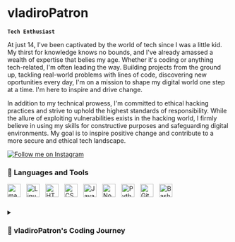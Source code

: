 # vladiroPatron

**`Tech Enthusiast`**

At just 14, I've been captivated by the world of tech since I was a little kid. My thirst for knowledge knows no bounds, and I've already amassed a wealth of expertise that belies my age. Whether it's coding or anything tech-related, I'm often leading the way. Building projects from the ground up, tackling real-world problems with lines of code, discovering new oportunities  every day, I'm on a mission to shape my digital world one step at a time. I'm here to inspire and drive change.

In addition to my technical prowess, I'm committed to ethical hacking practices and strive to uphold the highest standards of responsibility. While the allure of exploiting vulnerabilities exists in the hacking world, I firmly believe in using my skills for constructive purposes and safeguarding digital environments. My goal is to inspire positive change and contribute to a more secure and ethical tech landscape.

[![Follow me on Instagram](https://custom-icon-badges.demolab.com/badge/-Instagram-ea4aaa?style=for-the-badge&logo=heart&logoColor=white)](https://instagram.com/vladirocox "Follow me on Instagram")

### 🧰 Languages and Tools

<img align="left" alt="macOS" width="30px" style="padding-right:10px;" src="https://cdn-icons-png.flaticon.com/512/2/2235.png" />
<img align="left" alt="Linux" width="30px" style="padding-right:10px;" src="https://cdn.jsdelivr.net/gh/devicons/devicon/icons/linux/linux-original.svg" />
<img align="left" alt="HTML" width="30px" style="padding-right:10px;" src="https://cdn.jsdelivr.net/gh/devicons/devicon/icons/html5/html5-plain.svg" />
<img align="left" alt="CSS" width="30px" style="padding-right:10px;" src="https://cdn.jsdelivr.net/gh/devicons/devicon/icons/css3/css3-plain.svg" />
<img align="left" alt="JavaScript" width="30px" style="padding-right:10px;" src="https://cdn.jsdelivr.net/gh/devicons/devicon/icons/javascript/javascript-plain.svg" />
<img align="left" alt="NodeJS" width="30px" style="padding-right:10px;" src="https://cdn.jsdelivr.net/gh/devicons/devicon/icons/nodejs/nodejs-original.svg" />
<img align="left" alt="Python" width="30px" style="padding-right:10px;" src="https://cdn.jsdelivr.net/gh/devicons/devicon/icons/python/python-plain.svg" />
<!-- <img align="left" alt="C++" width="30px" style="padding-right:10px;" src="https://cdn.jsdelivr.net/gh/devicons/devicon/icons/cplusplus/cplusplus-line.svg" /> -->
<img align="left" alt="GitHub" width="30px" style="padding-right:10px;" src="https://cdn.jsdelivr.net/gh/devicons/devicon/icons/github/github-original.svg" />
<img align="left" alt="Bash" width="30px" style="padding-right:10px;" src="https://cdn.jsdelivr.net/gh/devicons/devicon/icons/bash/bash-original.svg" />
<br />

#

<details>
 <summary><h3> vladiroPatron's Coding Journey</h3></summary>
   <p>In the enchanting realm of technology, my coding journey embarked long before I could fully grasp the significance of the digital age. From the moment I first laid hands on a computer, I was captivated by the intricacies of its inner workings, the mysterious dance of ones and zeros that seemed to breathe life into the machine. Little did I know that this initial spark of curiosity would kindle a lifelong passion and unveil my latent talent in the world of coding.</p>
   <br>
    <p>My journey was akin to a quest, with each line of code serving as a stepping stone towards my destiny. My fascination with technology was akin to a thirst that could never be fully quenched. I spent countless hours exploring the depths of programming languages, from the simplicity of HTML and CSS to the complexity of Python, Javascript and C++. The world of coding unfolded before me like an intricate tapestry, each thread representing a new challenge and opportunity for growth.</p>
    <br>
    <p>As I delved deeper into the digital realm, I began to sense a unique affinity for the art of hacking. Yet, I was determined to tread the path of a good and respectful hacker, guided by a strong moral compass. My code was a manifestation of my ethics, a testament to the belief that technology could be a force for good in the world. I sought to protect rather than exploit, to defend against vulnerabilities and weaknesses rather than exploit them.</p>
    <br>
    <p>In the quest to become a well-known developer, I realized that my journey was not just about mastering code but also about mastering myself. I honed my skills not only through relentless practice but also through the cultivation of humility and respect. I understood that true greatness in the tech world was not just measured by one's technical prowess but also by their ability to collaborate, mentor, and uplift others.</p>
    <br>
    <p>My dream was to become a beacon of light in the vast digital landscape, a developer known not only for their technical brilliance but also for their kindness and integrity. I aspired to be a role model, someone whose code inspired others and whose actions exemplified the values of respect and courtesy.</p>
    <br>
    <p>My coding journey has been a thrilling odyssey, marked by discovery, growth, and a steadfast commitment to ethical hacking. It is a journey that I embark upon each day with renewed vigor, fueled by the belief that through technology, we can shape a brighter and more inclusive future for all. As I continue to evolve as a coder and a human being, I remain steadfast in my quest to leave a positive and lasting impact on the world of technology.</p>

[instagram]: https://instagram.com/vladirocox
